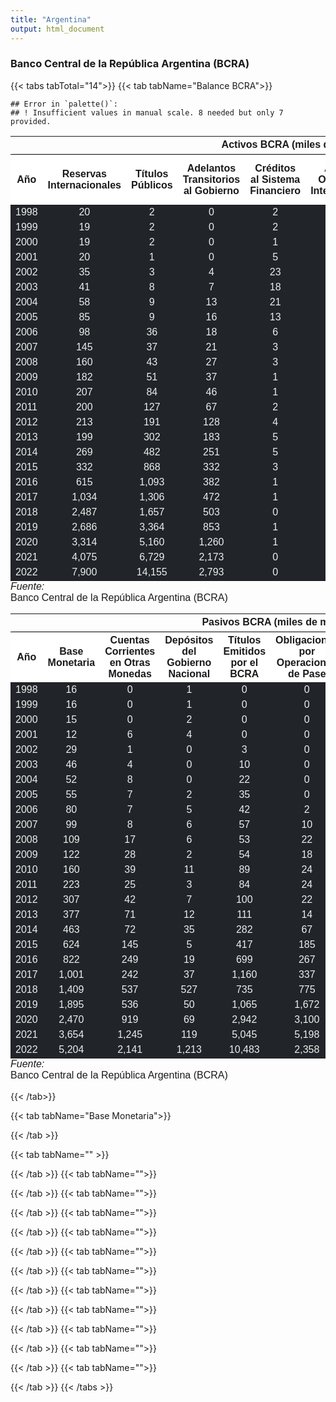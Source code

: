```yaml
---
title: "Argentina"
output: html_document
---
```

<script src="{{< blogdown/postref >}}index_files/kePrint/kePrint.js"></script>
<link href="{{< blogdown/postref >}}index_files/lightable/lightable.css" rel="stylesheet" />
<script src="{{< blogdown/postref >}}index_files/kePrint/kePrint.js"></script>
<link href="{{< blogdown/postref >}}index_files/lightable/lightable.css" rel="stylesheet" />




### Banco Central de la República Argentina (BCRA)
{{< tabs tabTotal="14">}}
{{< tab tabName="Balance BCRA">}}

```
## Error in `palette()`:
## ! Insufficient values in manual scale. 8 needed but only 7 provided.
```

<table class="table lightable-paper" style='margin-left: auto; margin-right: auto; font-family: "Arial Narrow", arial, helvetica, sans-serif; width: auto !important; margin-left: auto; margin-right: auto;border-bottom: 0;'>
 <thead>
<tr><th style="padding-bottom:0; padding-left:3px;padding-right:3px;text-align: center; " colspan="10"><div style="border-bottom: 1px solid #00000020; padding-bottom: 5px; ">Activos BCRA (miles de millones ARS)</div></th></tr>
  <tr>
   <th style="text-align:center;position: sticky; top:0; background-color: #FFFFFF;"> Año </th>
   <th style="text-align:center;position: sticky; top:0; background-color: #FFFFFF;"> Reservas Internacionales </th>
   <th style="text-align:center;position: sticky; top:0; background-color: #FFFFFF;"> Títulos Públicos </th>
   <th style="text-align:center;position: sticky; top:0; background-color: #FFFFFF;"> Adelantos Transitorios al Gobierno </th>
   <th style="text-align:center;position: sticky; top:0; background-color: #FFFFFF;"> Créditos al Sistema Financiero </th>
   <th style="text-align:center;position: sticky; top:0; background-color: #FFFFFF;"> Aportes a Organismos Internacionales </th>
   <th style="text-align:center;position: sticky; top:0; background-color: #FFFFFF;"> Fondos Transferidos por el FMI </th>
   <th style="text-align:center;position: sticky; top:0; background-color: #FFFFFF;"> Derechos por Operaciones de Pase </th>
   <th style="text-align:center;position: sticky; top:0; background-color: #FFFFFF;"> Otros Activos </th>
   <th style="text-align:center;position: sticky; top:0; background-color: #FFFFFF;"> Total Activo </th>
  </tr>
 </thead>
<tbody>
  <tr>
   <td style="text-align:center;color: #eee !important;background-color: #212529 !important;"> 1998 </td>
   <td style="text-align:center;color: #eee !important;background-color: #212529 !important;"> 20 </td>
   <td style="text-align:center;color: #eee !important;background-color: #212529 !important;"> 2 </td>
   <td style="text-align:center;color: #eee !important;background-color: #212529 !important;"> 0 </td>
   <td style="text-align:center;color: #eee !important;background-color: #212529 !important;"> 2 </td>
   <td style="text-align:center;color: #eee !important;background-color: #212529 !important;"> 1 </td>
   <td style="text-align:center;color: #eee !important;background-color: #212529 !important;"> 5 </td>
   <td style="text-align:center;color: #eee !important;background-color: #212529 !important;"> 0 </td>
   <td style="text-align:center;color: #eee !important;background-color: #212529 !important;"> 9 </td>
   <td style="text-align:center;color: #eee !important;background-color: #212529 !important;"> 39 </td>
  </tr>
  <tr>
   <td style="text-align:center;color: #eee !important;background-color: #212529 !important;"> 1999 </td>
   <td style="text-align:center;color: #eee !important;background-color: #212529 !important;"> 19 </td>
   <td style="text-align:center;color: #eee !important;background-color: #212529 !important;"> 2 </td>
   <td style="text-align:center;color: #eee !important;background-color: #212529 !important;"> 0 </td>
   <td style="text-align:center;color: #eee !important;background-color: #212529 !important;"> 2 </td>
   <td style="text-align:center;color: #eee !important;background-color: #212529 !important;"> 2 </td>
   <td style="text-align:center;color: #eee !important;background-color: #212529 !important;"> 5 </td>
   <td style="text-align:center;color: #eee !important;background-color: #212529 !important;"> 0 </td>
   <td style="text-align:center;color: #eee !important;background-color: #212529 !important;"> 12 </td>
   <td style="text-align:center;color: #eee !important;background-color: #212529 !important;"> 41 </td>
  </tr>
  <tr>
   <td style="text-align:center;color: #eee !important;background-color: #212529 !important;"> 2000 </td>
   <td style="text-align:center;color: #eee !important;background-color: #212529 !important;"> 19 </td>
   <td style="text-align:center;color: #eee !important;background-color: #212529 !important;"> 2 </td>
   <td style="text-align:center;color: #eee !important;background-color: #212529 !important;"> 0 </td>
   <td style="text-align:center;color: #eee !important;background-color: #212529 !important;"> 1 </td>
   <td style="text-align:center;color: #eee !important;background-color: #212529 !important;"> 2 </td>
   <td style="text-align:center;color: #eee !important;background-color: #212529 !important;"> 5 </td>
   <td style="text-align:center;color: #eee !important;background-color: #212529 !important;"> 0 </td>
   <td style="text-align:center;color: #eee !important;background-color: #212529 !important;"> 11 </td>
   <td style="text-align:center;color: #eee !important;background-color: #212529 !important;"> 39 </td>
  </tr>
  <tr>
   <td style="text-align:center;color: #eee !important;background-color: #212529 !important;"> 2001 </td>
   <td style="text-align:center;color: #eee !important;background-color: #212529 !important;"> 20 </td>
   <td style="text-align:center;color: #eee !important;background-color: #212529 !important;"> 1 </td>
   <td style="text-align:center;color: #eee !important;background-color: #212529 !important;"> 0 </td>
   <td style="text-align:center;color: #eee !important;background-color: #212529 !important;"> 5 </td>
   <td style="text-align:center;color: #eee !important;background-color: #212529 !important;"> 2 </td>
   <td style="text-align:center;color: #eee !important;background-color: #212529 !important;"> 14 </td>
   <td style="text-align:center;color: #eee !important;background-color: #212529 !important;"> 0 </td>
   <td style="text-align:center;color: #eee !important;background-color: #212529 !important;"> 2 </td>
   <td style="text-align:center;color: #eee !important;background-color: #212529 !important;"> 45 </td>
  </tr>
  <tr>
   <td style="text-align:center;color: #eee !important;background-color: #212529 !important;"> 2002 </td>
   <td style="text-align:center;color: #eee !important;background-color: #212529 !important;"> 35 </td>
   <td style="text-align:center;color: #eee !important;background-color: #212529 !important;"> 3 </td>
   <td style="text-align:center;color: #eee !important;background-color: #212529 !important;"> 4 </td>
   <td style="text-align:center;color: #eee !important;background-color: #212529 !important;"> 23 </td>
   <td style="text-align:center;color: #eee !important;background-color: #212529 !important;"> 6 </td>
   <td style="text-align:center;color: #eee !important;background-color: #212529 !important;"> 49 </td>
   <td style="text-align:center;color: #eee !important;background-color: #212529 !important;"> 0 </td>
   <td style="text-align:center;color: #eee !important;background-color: #212529 !important;"> 3 </td>
   <td style="text-align:center;color: #eee !important;background-color: #212529 !important;"> 125 </td>
  </tr>
  <tr>
   <td style="text-align:center;color: #eee !important;background-color: #212529 !important;"> 2003 </td>
   <td style="text-align:center;color: #eee !important;background-color: #212529 !important;"> 41 </td>
   <td style="text-align:center;color: #eee !important;background-color: #212529 !important;"> 8 </td>
   <td style="text-align:center;color: #eee !important;background-color: #212529 !important;"> 7 </td>
   <td style="text-align:center;color: #eee !important;background-color: #212529 !important;"> 18 </td>
   <td style="text-align:center;color: #eee !important;background-color: #212529 !important;"> 5 </td>
   <td style="text-align:center;color: #eee !important;background-color: #212529 !important;"> 46 </td>
   <td style="text-align:center;color: #eee !important;background-color: #212529 !important;"> 0 </td>
   <td style="text-align:center;color: #eee !important;background-color: #212529 !important;"> 1 </td>
   <td style="text-align:center;color: #eee !important;background-color: #212529 !important;"> 127 </td>
  </tr>
  <tr>
   <td style="text-align:center;color: #eee !important;background-color: #212529 !important;"> 2004 </td>
   <td style="text-align:center;color: #eee !important;background-color: #212529 !important;"> 58 </td>
   <td style="text-align:center;color: #eee !important;background-color: #212529 !important;"> 9 </td>
   <td style="text-align:center;color: #eee !important;background-color: #212529 !important;"> 13 </td>
   <td style="text-align:center;color: #eee !important;background-color: #212529 !important;"> 21 </td>
   <td style="text-align:center;color: #eee !important;background-color: #212529 !important;"> 6 </td>
   <td style="text-align:center;color: #eee !important;background-color: #212529 !important;"> 43 </td>
   <td style="text-align:center;color: #eee !important;background-color: #212529 !important;"> 0 </td>
   <td style="text-align:center;color: #eee !important;background-color: #212529 !important;"> 14 </td>
   <td style="text-align:center;color: #eee !important;background-color: #212529 !important;"> 164 </td>
  </tr>
  <tr>
   <td style="text-align:center;color: #eee !important;background-color: #212529 !important;"> 2005 </td>
   <td style="text-align:center;color: #eee !important;background-color: #212529 !important;"> 85 </td>
   <td style="text-align:center;color: #eee !important;background-color: #212529 !important;"> 9 </td>
   <td style="text-align:center;color: #eee !important;background-color: #212529 !important;"> 16 </td>
   <td style="text-align:center;color: #eee !important;background-color: #212529 !important;"> 13 </td>
   <td style="text-align:center;color: #eee !important;background-color: #212529 !important;"> 6 </td>
   <td style="text-align:center;color: #eee !important;background-color: #212529 !important;"> 30 </td>
   <td style="text-align:center;color: #eee !important;background-color: #212529 !important;"> 0 </td>
   <td style="text-align:center;color: #eee !important;background-color: #212529 !important;"> 14 </td>
   <td style="text-align:center;color: #eee !important;background-color: #212529 !important;"> 171 </td>
  </tr>
  <tr>
   <td style="text-align:center;color: #eee !important;background-color: #212529 !important;"> 2006 </td>
   <td style="text-align:center;color: #eee !important;background-color: #212529 !important;"> 98 </td>
   <td style="text-align:center;color: #eee !important;background-color: #212529 !important;"> 36 </td>
   <td style="text-align:center;color: #eee !important;background-color: #212529 !important;"> 18 </td>
   <td style="text-align:center;color: #eee !important;background-color: #212529 !important;"> 6 </td>
   <td style="text-align:center;color: #eee !important;background-color: #212529 !important;"> 6 </td>
   <td style="text-align:center;color: #eee !important;background-color: #212529 !important;"> 0 </td>
   <td style="text-align:center;color: #eee !important;background-color: #212529 !important;"> 2 </td>
   <td style="text-align:center;color: #eee !important;background-color: #212529 !important;"> 14 </td>
   <td style="text-align:center;color: #eee !important;background-color: #212529 !important;"> 170 </td>
  </tr>
  <tr>
   <td style="text-align:center;color: #eee !important;background-color: #212529 !important;"> 2007 </td>
   <td style="text-align:center;color: #eee !important;background-color: #212529 !important;"> 145 </td>
   <td style="text-align:center;color: #eee !important;background-color: #212529 !important;"> 37 </td>
   <td style="text-align:center;color: #eee !important;background-color: #212529 !important;"> 21 </td>
   <td style="text-align:center;color: #eee !important;background-color: #212529 !important;"> 3 </td>
   <td style="text-align:center;color: #eee !important;background-color: #212529 !important;"> 6 </td>
   <td style="text-align:center;color: #eee !important;background-color: #212529 !important;"> 0 </td>
   <td style="text-align:center;color: #eee !important;background-color: #212529 !important;"> 11 </td>
   <td style="text-align:center;color: #eee !important;background-color: #212529 !important;"> 1 </td>
   <td style="text-align:center;color: #eee !important;background-color: #212529 !important;"> 226 </td>
  </tr>
  <tr>
   <td style="text-align:center;color: #eee !important;background-color: #212529 !important;"> 2008 </td>
   <td style="text-align:center;color: #eee !important;background-color: #212529 !important;"> 160 </td>
   <td style="text-align:center;color: #eee !important;background-color: #212529 !important;"> 43 </td>
   <td style="text-align:center;color: #eee !important;background-color: #212529 !important;"> 27 </td>
   <td style="text-align:center;color: #eee !important;background-color: #212529 !important;"> 3 </td>
   <td style="text-align:center;color: #eee !important;background-color: #212529 !important;"> 7 </td>
   <td style="text-align:center;color: #eee !important;background-color: #212529 !important;"> 0 </td>
   <td style="text-align:center;color: #eee !important;background-color: #212529 !important;"> 24 </td>
   <td style="text-align:center;color: #eee !important;background-color: #212529 !important;"> 1 </td>
   <td style="text-align:center;color: #eee !important;background-color: #212529 !important;"> 267 </td>
  </tr>
  <tr>
   <td style="text-align:center;color: #eee !important;background-color: #212529 !important;"> 2009 </td>
   <td style="text-align:center;color: #eee !important;background-color: #212529 !important;"> 182 </td>
   <td style="text-align:center;color: #eee !important;background-color: #212529 !important;"> 51 </td>
   <td style="text-align:center;color: #eee !important;background-color: #212529 !important;"> 37 </td>
   <td style="text-align:center;color: #eee !important;background-color: #212529 !important;"> 1 </td>
   <td style="text-align:center;color: #eee !important;background-color: #212529 !important;"> 8 </td>
   <td style="text-align:center;color: #eee !important;background-color: #212529 !important;"> 0 </td>
   <td style="text-align:center;color: #eee !important;background-color: #212529 !important;"> 19 </td>
   <td style="text-align:center;color: #eee !important;background-color: #212529 !important;"> 1 </td>
   <td style="text-align:center;color: #eee !important;background-color: #212529 !important;"> 301 </td>
  </tr>
  <tr>
   <td style="text-align:center;color: #eee !important;background-color: #212529 !important;"> 2010 </td>
   <td style="text-align:center;color: #eee !important;background-color: #212529 !important;"> 207 </td>
   <td style="text-align:center;color: #eee !important;background-color: #212529 !important;"> 84 </td>
   <td style="text-align:center;color: #eee !important;background-color: #212529 !important;"> 46 </td>
   <td style="text-align:center;color: #eee !important;background-color: #212529 !important;"> 1 </td>
   <td style="text-align:center;color: #eee !important;background-color: #212529 !important;"> 8 </td>
   <td style="text-align:center;color: #eee !important;background-color: #212529 !important;"> 0 </td>
   <td style="text-align:center;color: #eee !important;background-color: #212529 !important;"> 26 </td>
   <td style="text-align:center;color: #eee !important;background-color: #212529 !important;"> 1 </td>
   <td style="text-align:center;color: #eee !important;background-color: #212529 !important;"> 374 </td>
  </tr>
  <tr>
   <td style="text-align:center;color: #eee !important;background-color: #212529 !important;"> 2011 </td>
   <td style="text-align:center;color: #eee !important;background-color: #212529 !important;"> 200 </td>
   <td style="text-align:center;color: #eee !important;background-color: #212529 !important;"> 127 </td>
   <td style="text-align:center;color: #eee !important;background-color: #212529 !important;"> 67 </td>
   <td style="text-align:center;color: #eee !important;background-color: #212529 !important;"> 2 </td>
   <td style="text-align:center;color: #eee !important;background-color: #212529 !important;"> 9 </td>
   <td style="text-align:center;color: #eee !important;background-color: #212529 !important;"> 0 </td>
   <td style="text-align:center;color: #eee !important;background-color: #212529 !important;"> 26 </td>
   <td style="text-align:center;color: #eee !important;background-color: #212529 !important;"> 2 </td>
   <td style="text-align:center;color: #eee !important;background-color: #212529 !important;"> 433 </td>
  </tr>
  <tr>
   <td style="text-align:center;color: #eee !important;background-color: #212529 !important;"> 2012 </td>
   <td style="text-align:center;color: #eee !important;background-color: #212529 !important;"> 213 </td>
   <td style="text-align:center;color: #eee !important;background-color: #212529 !important;"> 191 </td>
   <td style="text-align:center;color: #eee !important;background-color: #212529 !important;"> 128 </td>
   <td style="text-align:center;color: #eee !important;background-color: #212529 !important;"> 4 </td>
   <td style="text-align:center;color: #eee !important;background-color: #212529 !important;"> 11 </td>
   <td style="text-align:center;color: #eee !important;background-color: #212529 !important;"> 0 </td>
   <td style="text-align:center;color: #eee !important;background-color: #212529 !important;"> 23 </td>
   <td style="text-align:center;color: #eee !important;background-color: #212529 !important;"> 1 </td>
   <td style="text-align:center;color: #eee !important;background-color: #212529 !important;"> 571 </td>
  </tr>
  <tr>
   <td style="text-align:center;color: #eee !important;background-color: #212529 !important;"> 2013 </td>
   <td style="text-align:center;color: #eee !important;background-color: #212529 !important;"> 199 </td>
   <td style="text-align:center;color: #eee !important;background-color: #212529 !important;"> 302 </td>
   <td style="text-align:center;color: #eee !important;background-color: #212529 !important;"> 183 </td>
   <td style="text-align:center;color: #eee !important;background-color: #212529 !important;"> 5 </td>
   <td style="text-align:center;color: #eee !important;background-color: #212529 !important;"> 16 </td>
   <td style="text-align:center;color: #eee !important;background-color: #212529 !important;"> 0 </td>
   <td style="text-align:center;color: #eee !important;background-color: #212529 !important;"> 15 </td>
   <td style="text-align:center;color: #eee !important;background-color: #212529 !important;"> 4 </td>
   <td style="text-align:center;color: #eee !important;background-color: #212529 !important;"> 723 </td>
  </tr>
  <tr>
   <td style="text-align:center;color: #eee !important;background-color: #212529 !important;"> 2014 </td>
   <td style="text-align:center;color: #eee !important;background-color: #212529 !important;"> 269 </td>
   <td style="text-align:center;color: #eee !important;background-color: #212529 !important;"> 482 </td>
   <td style="text-align:center;color: #eee !important;background-color: #212529 !important;"> 251 </td>
   <td style="text-align:center;color: #eee !important;background-color: #212529 !important;"> 5 </td>
   <td style="text-align:center;color: #eee !important;background-color: #212529 !important;"> 30 </td>
   <td style="text-align:center;color: #eee !important;background-color: #212529 !important;"> 0 </td>
   <td style="text-align:center;color: #eee !important;background-color: #212529 !important;"> 71 </td>
   <td style="text-align:center;color: #eee !important;background-color: #212529 !important;"> 4 </td>
   <td style="text-align:center;color: #eee !important;background-color: #212529 !important;"> 1,111 </td>
  </tr>
  <tr>
   <td style="text-align:center;color: #eee !important;background-color: #212529 !important;"> 2015 </td>
   <td style="text-align:center;color: #eee !important;background-color: #212529 !important;"> 332 </td>
   <td style="text-align:center;color: #eee !important;background-color: #212529 !important;"> 868 </td>
   <td style="text-align:center;color: #eee !important;background-color: #212529 !important;"> 332 </td>
   <td style="text-align:center;color: #eee !important;background-color: #212529 !important;"> 3 </td>
   <td style="text-align:center;color: #eee !important;background-color: #212529 !important;"> 47 </td>
   <td style="text-align:center;color: #eee !important;background-color: #212529 !important;"> 0 </td>
   <td style="text-align:center;color: #eee !important;background-color: #212529 !important;"> 150 </td>
   <td style="text-align:center;color: #eee !important;background-color: #212529 !important;"> 35 </td>
   <td style="text-align:center;color: #eee !important;background-color: #212529 !important;"> 1,808 </td>
  </tr>
  <tr>
   <td style="text-align:center;color: #eee !important;background-color: #212529 !important;"> 2016 </td>
   <td style="text-align:center;color: #eee !important;background-color: #212529 !important;"> 615 </td>
   <td style="text-align:center;color: #eee !important;background-color: #212529 !important;"> 1,093 </td>
   <td style="text-align:center;color: #eee !important;background-color: #212529 !important;"> 382 </td>
   <td style="text-align:center;color: #eee !important;background-color: #212529 !important;"> 1 </td>
   <td style="text-align:center;color: #eee !important;background-color: #212529 !important;"> 65 </td>
   <td style="text-align:center;color: #eee !important;background-color: #212529 !important;"> 0 </td>
   <td style="text-align:center;color: #eee !important;background-color: #212529 !important;"> 272 </td>
   <td style="text-align:center;color: #eee !important;background-color: #212529 !important;"> 4 </td>
   <td style="text-align:center;color: #eee !important;background-color: #212529 !important;"> 2,438 </td>
  </tr>
  <tr>
   <td style="text-align:center;color: #eee !important;background-color: #212529 !important;"> 2017 </td>
   <td style="text-align:center;color: #eee !important;background-color: #212529 !important;"> 1,034 </td>
   <td style="text-align:center;color: #eee !important;background-color: #212529 !important;"> 1,306 </td>
   <td style="text-align:center;color: #eee !important;background-color: #212529 !important;"> 472 </td>
   <td style="text-align:center;color: #eee !important;background-color: #212529 !important;"> 1 </td>
   <td style="text-align:center;color: #eee !important;background-color: #212529 !important;"> 83 </td>
   <td style="text-align:center;color: #eee !important;background-color: #212529 !important;"> 0 </td>
   <td style="text-align:center;color: #eee !important;background-color: #212529 !important;"> 322 </td>
   <td style="text-align:center;color: #eee !important;background-color: #212529 !important;"> 6 </td>
   <td style="text-align:center;color: #eee !important;background-color: #212529 !important;"> 3,223 </td>
  </tr>
  <tr>
   <td style="text-align:center;color: #eee !important;background-color: #212529 !important;"> 2018 </td>
   <td style="text-align:center;color: #eee !important;background-color: #212529 !important;"> 2,487 </td>
   <td style="text-align:center;color: #eee !important;background-color: #212529 !important;"> 1,657 </td>
   <td style="text-align:center;color: #eee !important;background-color: #212529 !important;"> 503 </td>
   <td style="text-align:center;color: #eee !important;background-color: #212529 !important;"> 0 </td>
   <td style="text-align:center;color: #eee !important;background-color: #212529 !important;"> 168 </td>
   <td style="text-align:center;color: #eee !important;background-color: #212529 !important;"> 0 </td>
   <td style="text-align:center;color: #eee !important;background-color: #212529 !important;"> 676 </td>
   <td style="text-align:center;color: #eee !important;background-color: #212529 !important;"> 22 </td>
   <td style="text-align:center;color: #eee !important;background-color: #212529 !important;"> 5,514 </td>
  </tr>
  <tr>
   <td style="text-align:center;color: #eee !important;background-color: #212529 !important;"> 2019 </td>
   <td style="text-align:center;color: #eee !important;background-color: #212529 !important;"> 2,686 </td>
   <td style="text-align:center;color: #eee !important;background-color: #212529 !important;"> 3,364 </td>
   <td style="text-align:center;color: #eee !important;background-color: #212529 !important;"> 853 </td>
   <td style="text-align:center;color: #eee !important;background-color: #212529 !important;"> 1 </td>
   <td style="text-align:center;color: #eee !important;background-color: #212529 !important;"> 273 </td>
   <td style="text-align:center;color: #eee !important;background-color: #212529 !important;"> 0 </td>
   <td style="text-align:center;color: #eee !important;background-color: #212529 !important;"> 1,680 </td>
   <td style="text-align:center;color: #eee !important;background-color: #212529 !important;"> 11 </td>
   <td style="text-align:center;color: #eee !important;background-color: #212529 !important;"> 8,877 </td>
  </tr>
  <tr>
   <td style="text-align:center;color: #eee !important;background-color: #212529 !important;"> 2020 </td>
   <td style="text-align:center;color: #eee !important;background-color: #212529 !important;"> 3,314 </td>
   <td style="text-align:center;color: #eee !important;background-color: #212529 !important;"> 5,160 </td>
   <td style="text-align:center;color: #eee !important;background-color: #212529 !important;"> 1,260 </td>
   <td style="text-align:center;color: #eee !important;background-color: #212529 !important;"> 1 </td>
   <td style="text-align:center;color: #eee !important;background-color: #212529 !important;"> 398 </td>
   <td style="text-align:center;color: #eee !important;background-color: #212529 !important;"> 0 </td>
   <td style="text-align:center;color: #eee !important;background-color: #212529 !important;"> 3,123 </td>
   <td style="text-align:center;color: #eee !important;background-color: #212529 !important;"> 134 </td>
   <td style="text-align:center;color: #eee !important;background-color: #212529 !important;"> 13,390 </td>
  </tr>
  <tr>
   <td style="text-align:center;color: #eee !important;background-color: #212529 !important;"> 2021 </td>
   <td style="text-align:center;color: #eee !important;background-color: #212529 !important;"> 4,075 </td>
   <td style="text-align:center;color: #eee !important;background-color: #212529 !important;"> 6,729 </td>
   <td style="text-align:center;color: #eee !important;background-color: #212529 !important;"> 2,173 </td>
   <td style="text-align:center;color: #eee !important;background-color: #212529 !important;"> 0 </td>
   <td style="text-align:center;color: #eee !important;background-color: #212529 !important;"> 526 </td>
   <td style="text-align:center;color: #eee !important;background-color: #212529 !important;"> 0 </td>
   <td style="text-align:center;color: #eee !important;background-color: #212529 !important;"> 5,439 </td>
   <td style="text-align:center;color: #eee !important;background-color: #212529 !important;"> 165 </td>
   <td style="text-align:center;color: #eee !important;background-color: #212529 !important;"> 19,108 </td>
  </tr>
  <tr>
   <td style="text-align:center;color: #eee !important;background-color: #212529 !important;"> 2022 </td>
   <td style="text-align:center;color: #eee !important;background-color: #212529 !important;"> 7,900 </td>
   <td style="text-align:center;color: #eee !important;background-color: #212529 !important;"> 14,155 </td>
   <td style="text-align:center;color: #eee !important;background-color: #212529 !important;"> 2,793 </td>
   <td style="text-align:center;color: #eee !important;background-color: #212529 !important;"> 0 </td>
   <td style="text-align:center;color: #eee !important;background-color: #212529 !important;"> 925 </td>
   <td style="text-align:center;color: #eee !important;background-color: #212529 !important;"> 0 </td>
   <td style="text-align:center;color: #eee !important;background-color: #212529 !important;"> 2,590 </td>
   <td style="text-align:center;color: #eee !important;background-color: #212529 !important;"> 178 </td>
   <td style="text-align:center;color: #eee !important;background-color: #212529 !important;"> 28,540 </td>
  </tr>
</tbody>
<tfoot>
<tr><td style="padding: 0; " colspan="100%"><span style="font-style: italic;">Fuente:</span></td></tr>
<tr><td style="padding: 0; " colspan="100%">
<sup></sup> Banco Central de la República Argentina (BCRA)</td></tr>
</tfoot>
</table>

<table class="table lightable-paper" style='margin-left: auto; margin-right: auto; font-family: "Arial Narrow", arial, helvetica, sans-serif; width: auto !important; margin-left: auto; margin-right: auto;border-bottom: 0;'>
 <thead>
<tr><th style="padding-bottom:0; padding-left:3px;padding-right:3px;text-align: center; " colspan="10"><div style="border-bottom: 1px solid #00000020; padding-bottom: 5px; ">Pasivos BCRA (miles de millones ARS)</div></th></tr>
  <tr>
   <th style="text-align:center;position: sticky; top:0; background-color: #FFFFFF;"> Año </th>
   <th style="text-align:center;position: sticky; top:0; background-color: #FFFFFF;"> Base Monetaria </th>
   <th style="text-align:center;position: sticky; top:0; background-color: #FFFFFF;"> Cuentas Corrientes en Otras Monedas </th>
   <th style="text-align:center;position: sticky; top:0; background-color: #FFFFFF;"> Depósitos del Gobierno Nacional </th>
   <th style="text-align:center;position: sticky; top:0; background-color: #FFFFFF;"> Títulos Emitidos por el BCRA </th>
   <th style="text-align:center;position: sticky; top:0; background-color: #FFFFFF;"> Obligaciones por Operaciones de Pase </th>
   <th style="text-align:center;position: sticky; top:0; background-color: #FFFFFF;"> Obligaciones con Organismos Internacionales </th>
   <th style="text-align:center;position: sticky; top:0; background-color: #FFFFFF;"> Otros Pasivos </th>
   <th style="text-align:center;position: sticky; top:0; background-color: #FFFFFF;"> Patrimonio Neto </th>
   <th style="text-align:center;position: sticky; top:0; background-color: #FFFFFF;"> Total Pasivo </th>
  </tr>
 </thead>
<tbody>
  <tr>
   <td style="text-align:center;color: #eee !important;background-color: #212529 !important;"> 1998 </td>
   <td style="text-align:center;color: #eee !important;background-color: #212529 !important;"> 16 </td>
   <td style="text-align:center;color: #eee !important;background-color: #212529 !important;"> 0 </td>
   <td style="text-align:center;color: #eee !important;background-color: #212529 !important;"> 1 </td>
   <td style="text-align:center;color: #eee !important;background-color: #212529 !important;"> 0 </td>
   <td style="text-align:center;color: #eee !important;background-color: #212529 !important;"> 0 </td>
   <td style="text-align:center;color: #eee !important;background-color: #212529 !important;"> 7 </td>
   <td style="text-align:center;color: #eee !important;background-color: #212529 !important;"> 9 </td>
   <td style="text-align:center;color: #eee !important;background-color: #212529 !important;"> 4 </td>
   <td style="text-align:center;color: #eee !important;background-color: #212529 !important;"> 39 </td>
  </tr>
  <tr>
   <td style="text-align:center;color: #eee !important;background-color: #212529 !important;"> 1999 </td>
   <td style="text-align:center;color: #eee !important;background-color: #212529 !important;"> 16 </td>
   <td style="text-align:center;color: #eee !important;background-color: #212529 !important;"> 0 </td>
   <td style="text-align:center;color: #eee !important;background-color: #212529 !important;"> 1 </td>
   <td style="text-align:center;color: #eee !important;background-color: #212529 !important;"> 0 </td>
   <td style="text-align:center;color: #eee !important;background-color: #212529 !important;"> 0 </td>
   <td style="text-align:center;color: #eee !important;background-color: #212529 !important;"> 6 </td>
   <td style="text-align:center;color: #eee !important;background-color: #212529 !important;"> 12 </td>
   <td style="text-align:center;color: #eee !important;background-color: #212529 !important;"> 4 </td>
   <td style="text-align:center;color: #eee !important;background-color: #212529 !important;"> 41 </td>
  </tr>
  <tr>
   <td style="text-align:center;color: #eee !important;background-color: #212529 !important;"> 2000 </td>
   <td style="text-align:center;color: #eee !important;background-color: #212529 !important;"> 15 </td>
   <td style="text-align:center;color: #eee !important;background-color: #212529 !important;"> 0 </td>
   <td style="text-align:center;color: #eee !important;background-color: #212529 !important;"> 2 </td>
   <td style="text-align:center;color: #eee !important;background-color: #212529 !important;"> 0 </td>
   <td style="text-align:center;color: #eee !important;background-color: #212529 !important;"> 0 </td>
   <td style="text-align:center;color: #eee !important;background-color: #212529 !important;"> 6 </td>
   <td style="text-align:center;color: #eee !important;background-color: #212529 !important;"> 11 </td>
   <td style="text-align:center;color: #eee !important;background-color: #212529 !important;"> 4 </td>
   <td style="text-align:center;color: #eee !important;background-color: #212529 !important;"> 39 </td>
  </tr>
  <tr>
   <td style="text-align:center;color: #eee !important;background-color: #212529 !important;"> 2001 </td>
   <td style="text-align:center;color: #eee !important;background-color: #212529 !important;"> 12 </td>
   <td style="text-align:center;color: #eee !important;background-color: #212529 !important;"> 6 </td>
   <td style="text-align:center;color: #eee !important;background-color: #212529 !important;"> 4 </td>
   <td style="text-align:center;color: #eee !important;background-color: #212529 !important;"> 0 </td>
   <td style="text-align:center;color: #eee !important;background-color: #212529 !important;"> 0 </td>
   <td style="text-align:center;color: #eee !important;background-color: #212529 !important;"> 15 </td>
   <td style="text-align:center;color: #eee !important;background-color: #212529 !important;"> 3 </td>
   <td style="text-align:center;color: #eee !important;background-color: #212529 !important;"> 3 </td>
   <td style="text-align:center;color: #eee !important;background-color: #212529 !important;"> 45 </td>
  </tr>
  <tr>
   <td style="text-align:center;color: #eee !important;background-color: #212529 !important;"> 2002 </td>
   <td style="text-align:center;color: #eee !important;background-color: #212529 !important;"> 29 </td>
   <td style="text-align:center;color: #eee !important;background-color: #212529 !important;"> 1 </td>
   <td style="text-align:center;color: #eee !important;background-color: #212529 !important;"> 0 </td>
   <td style="text-align:center;color: #eee !important;background-color: #212529 !important;"> 3 </td>
   <td style="text-align:center;color: #eee !important;background-color: #212529 !important;"> 0 </td>
   <td style="text-align:center;color: #eee !important;background-color: #212529 !important;"> 52 </td>
   <td style="text-align:center;color: #eee !important;background-color: #212529 !important;"> 8 </td>
   <td style="text-align:center;color: #eee !important;background-color: #212529 !important;"> 29 </td>
   <td style="text-align:center;color: #eee !important;background-color: #212529 !important;"> 125 </td>
  </tr>
  <tr>
   <td style="text-align:center;color: #eee !important;background-color: #212529 !important;"> 2003 </td>
   <td style="text-align:center;color: #eee !important;background-color: #212529 !important;"> 46 </td>
   <td style="text-align:center;color: #eee !important;background-color: #212529 !important;"> 4 </td>
   <td style="text-align:center;color: #eee !important;background-color: #212529 !important;"> 0 </td>
   <td style="text-align:center;color: #eee !important;background-color: #212529 !important;"> 10 </td>
   <td style="text-align:center;color: #eee !important;background-color: #212529 !important;"> 0 </td>
   <td style="text-align:center;color: #eee !important;background-color: #212529 !important;"> 49 </td>
   <td style="text-align:center;color: #eee !important;background-color: #212529 !important;"> 5 </td>
   <td style="text-align:center;color: #eee !important;background-color: #212529 !important;"> 10 </td>
   <td style="text-align:center;color: #eee !important;background-color: #212529 !important;"> 127 </td>
  </tr>
  <tr>
   <td style="text-align:center;color: #eee !important;background-color: #212529 !important;"> 2004 </td>
   <td style="text-align:center;color: #eee !important;background-color: #212529 !important;"> 52 </td>
   <td style="text-align:center;color: #eee !important;background-color: #212529 !important;"> 8 </td>
   <td style="text-align:center;color: #eee !important;background-color: #212529 !important;"> 0 </td>
   <td style="text-align:center;color: #eee !important;background-color: #212529 !important;"> 22 </td>
   <td style="text-align:center;color: #eee !important;background-color: #212529 !important;"> 0 </td>
   <td style="text-align:center;color: #eee !important;background-color: #212529 !important;"> 46 </td>
   <td style="text-align:center;color: #eee !important;background-color: #212529 !important;"> 17 </td>
   <td style="text-align:center;color: #eee !important;background-color: #212529 !important;"> 17 </td>
   <td style="text-align:center;color: #eee !important;background-color: #212529 !important;"> 164 </td>
  </tr>
  <tr>
   <td style="text-align:center;color: #eee !important;background-color: #212529 !important;"> 2005 </td>
   <td style="text-align:center;color: #eee !important;background-color: #212529 !important;"> 55 </td>
   <td style="text-align:center;color: #eee !important;background-color: #212529 !important;"> 7 </td>
   <td style="text-align:center;color: #eee !important;background-color: #212529 !important;"> 2 </td>
   <td style="text-align:center;color: #eee !important;background-color: #212529 !important;"> 35 </td>
   <td style="text-align:center;color: #eee !important;background-color: #212529 !important;"> 0 </td>
   <td style="text-align:center;color: #eee !important;background-color: #212529 !important;"> 33 </td>
   <td style="text-align:center;color: #eee !important;background-color: #212529 !important;"> 17 </td>
   <td style="text-align:center;color: #eee !important;background-color: #212529 !important;"> 21 </td>
   <td style="text-align:center;color: #eee !important;background-color: #212529 !important;"> 171 </td>
  </tr>
  <tr>
   <td style="text-align:center;color: #eee !important;background-color: #212529 !important;"> 2006 </td>
   <td style="text-align:center;color: #eee !important;background-color: #212529 !important;"> 80 </td>
   <td style="text-align:center;color: #eee !important;background-color: #212529 !important;"> 7 </td>
   <td style="text-align:center;color: #eee !important;background-color: #212529 !important;"> 5 </td>
   <td style="text-align:center;color: #eee !important;background-color: #212529 !important;"> 42 </td>
   <td style="text-align:center;color: #eee !important;background-color: #212529 !important;"> 2 </td>
   <td style="text-align:center;color: #eee !important;background-color: #212529 !important;"> 4 </td>
   <td style="text-align:center;color: #eee !important;background-color: #212529 !important;"> 5 </td>
   <td style="text-align:center;color: #eee !important;background-color: #212529 !important;"> 24 </td>
   <td style="text-align:center;color: #eee !important;background-color: #212529 !important;"> 170 </td>
  </tr>
  <tr>
   <td style="text-align:center;color: #eee !important;background-color: #212529 !important;"> 2007 </td>
   <td style="text-align:center;color: #eee !important;background-color: #212529 !important;"> 99 </td>
   <td style="text-align:center;color: #eee !important;background-color: #212529 !important;"> 8 </td>
   <td style="text-align:center;color: #eee !important;background-color: #212529 !important;"> 6 </td>
   <td style="text-align:center;color: #eee !important;background-color: #212529 !important;"> 57 </td>
   <td style="text-align:center;color: #eee !important;background-color: #212529 !important;"> 10 </td>
   <td style="text-align:center;color: #eee !important;background-color: #212529 !important;"> 10 </td>
   <td style="text-align:center;color: #eee !important;background-color: #212529 !important;"> 3 </td>
   <td style="text-align:center;color: #eee !important;background-color: #212529 !important;"> 30 </td>
   <td style="text-align:center;color: #eee !important;background-color: #212529 !important;"> 226 </td>
  </tr>
  <tr>
   <td style="text-align:center;color: #eee !important;background-color: #212529 !important;"> 2008 </td>
   <td style="text-align:center;color: #eee !important;background-color: #212529 !important;"> 109 </td>
   <td style="text-align:center;color: #eee !important;background-color: #212529 !important;"> 17 </td>
   <td style="text-align:center;color: #eee !important;background-color: #212529 !important;"> 6 </td>
   <td style="text-align:center;color: #eee !important;background-color: #212529 !important;"> 53 </td>
   <td style="text-align:center;color: #eee !important;background-color: #212529 !important;"> 22 </td>
   <td style="text-align:center;color: #eee !important;background-color: #212529 !important;"> 11 </td>
   <td style="text-align:center;color: #eee !important;background-color: #212529 !important;"> 13 </td>
   <td style="text-align:center;color: #eee !important;background-color: #212529 !important;"> 30 </td>
   <td style="text-align:center;color: #eee !important;background-color: #212529 !important;"> 267 </td>
  </tr>
  <tr>
   <td style="text-align:center;color: #eee !important;background-color: #212529 !important;"> 2009 </td>
   <td style="text-align:center;color: #eee !important;background-color: #212529 !important;"> 122 </td>
   <td style="text-align:center;color: #eee !important;background-color: #212529 !important;"> 28 </td>
   <td style="text-align:center;color: #eee !important;background-color: #212529 !important;"> 2 </td>
   <td style="text-align:center;color: #eee !important;background-color: #212529 !important;"> 54 </td>
   <td style="text-align:center;color: #eee !important;background-color: #212529 !important;"> 18 </td>
   <td style="text-align:center;color: #eee !important;background-color: #212529 !important;"> 10 </td>
   <td style="text-align:center;color: #eee !important;background-color: #212529 !important;"> 13 </td>
   <td style="text-align:center;color: #eee !important;background-color: #212529 !important;"> 50 </td>
   <td style="text-align:center;color: #eee !important;background-color: #212529 !important;"> 301 </td>
  </tr>
  <tr>
   <td style="text-align:center;color: #eee !important;background-color: #212529 !important;"> 2010 </td>
   <td style="text-align:center;color: #eee !important;background-color: #212529 !important;"> 160 </td>
   <td style="text-align:center;color: #eee !important;background-color: #212529 !important;"> 39 </td>
   <td style="text-align:center;color: #eee !important;background-color: #212529 !important;"> 11 </td>
   <td style="text-align:center;color: #eee !important;background-color: #212529 !important;"> 89 </td>
   <td style="text-align:center;color: #eee !important;background-color: #212529 !important;"> 24 </td>
   <td style="text-align:center;color: #eee !important;background-color: #212529 !important;"> 1 </td>
   <td style="text-align:center;color: #eee !important;background-color: #212529 !important;"> 5 </td>
   <td style="text-align:center;color: #eee !important;background-color: #212529 !important;"> 39 </td>
   <td style="text-align:center;color: #eee !important;background-color: #212529 !important;"> 374 </td>
  </tr>
  <tr>
   <td style="text-align:center;color: #eee !important;background-color: #212529 !important;"> 2011 </td>
   <td style="text-align:center;color: #eee !important;background-color: #212529 !important;"> 223 </td>
   <td style="text-align:center;color: #eee !important;background-color: #212529 !important;"> 25 </td>
   <td style="text-align:center;color: #eee !important;background-color: #212529 !important;"> 3 </td>
   <td style="text-align:center;color: #eee !important;background-color: #212529 !important;"> 84 </td>
   <td style="text-align:center;color: #eee !important;background-color: #212529 !important;"> 24 </td>
   <td style="text-align:center;color: #eee !important;background-color: #212529 !important;"> 5 </td>
   <td style="text-align:center;color: #eee !important;background-color: #212529 !important;"> 23 </td>
   <td style="text-align:center;color: #eee !important;background-color: #212529 !important;"> 37 </td>
   <td style="text-align:center;color: #eee !important;background-color: #212529 !important;"> 433 </td>
  </tr>
  <tr>
   <td style="text-align:center;color: #eee !important;background-color: #212529 !important;"> 2012 </td>
   <td style="text-align:center;color: #eee !important;background-color: #212529 !important;"> 307 </td>
   <td style="text-align:center;color: #eee !important;background-color: #212529 !important;"> 42 </td>
   <td style="text-align:center;color: #eee !important;background-color: #212529 !important;"> 7 </td>
   <td style="text-align:center;color: #eee !important;background-color: #212529 !important;"> 100 </td>
   <td style="text-align:center;color: #eee !important;background-color: #212529 !important;"> 22 </td>
   <td style="text-align:center;color: #eee !important;background-color: #212529 !important;"> 1 </td>
   <td style="text-align:center;color: #eee !important;background-color: #212529 !important;"> 21 </td>
   <td style="text-align:center;color: #eee !important;background-color: #212529 !important;"> 61 </td>
   <td style="text-align:center;color: #eee !important;background-color: #212529 !important;"> 571 </td>
  </tr>
  <tr>
   <td style="text-align:center;color: #eee !important;background-color: #212529 !important;"> 2013 </td>
   <td style="text-align:center;color: #eee !important;background-color: #212529 !important;"> 377 </td>
   <td style="text-align:center;color: #eee !important;background-color: #212529 !important;"> 71 </td>
   <td style="text-align:center;color: #eee !important;background-color: #212529 !important;"> 12 </td>
   <td style="text-align:center;color: #eee !important;background-color: #212529 !important;"> 111 </td>
   <td style="text-align:center;color: #eee !important;background-color: #212529 !important;"> 14 </td>
   <td style="text-align:center;color: #eee !important;background-color: #212529 !important;"> 1 </td>
   <td style="text-align:center;color: #eee !important;background-color: #212529 !important;"> 15 </td>
   <td style="text-align:center;color: #eee !important;background-color: #212529 !important;"> 107 </td>
   <td style="text-align:center;color: #eee !important;background-color: #212529 !important;"> 723 </td>
  </tr>
  <tr>
   <td style="text-align:center;color: #eee !important;background-color: #212529 !important;"> 2014 </td>
   <td style="text-align:center;color: #eee !important;background-color: #212529 !important;"> 463 </td>
   <td style="text-align:center;color: #eee !important;background-color: #212529 !important;"> 72 </td>
   <td style="text-align:center;color: #eee !important;background-color: #212529 !important;"> 35 </td>
   <td style="text-align:center;color: #eee !important;background-color: #212529 !important;"> 282 </td>
   <td style="text-align:center;color: #eee !important;background-color: #212529 !important;"> 67 </td>
   <td style="text-align:center;color: #eee !important;background-color: #212529 !important;"> 2 </td>
   <td style="text-align:center;color: #eee !important;background-color: #212529 !important;"> 48 </td>
   <td style="text-align:center;color: #eee !important;background-color: #212529 !important;"> 108 </td>
   <td style="text-align:center;color: #eee !important;background-color: #212529 !important;"> 1,111 </td>
  </tr>
  <tr>
   <td style="text-align:center;color: #eee !important;background-color: #212529 !important;"> 2015 </td>
   <td style="text-align:center;color: #eee !important;background-color: #212529 !important;"> 624 </td>
   <td style="text-align:center;color: #eee !important;background-color: #212529 !important;"> 145 </td>
   <td style="text-align:center;color: #eee !important;background-color: #212529 !important;"> 5 </td>
   <td style="text-align:center;color: #eee !important;background-color: #212529 !important;"> 417 </td>
   <td style="text-align:center;color: #eee !important;background-color: #212529 !important;"> 185 </td>
   <td style="text-align:center;color: #eee !important;background-color: #212529 !important;"> 2 </td>
   <td style="text-align:center;color: #eee !important;background-color: #212529 !important;"> 138 </td>
   <td style="text-align:center;color: #eee !important;background-color: #212529 !important;"> 177 </td>
   <td style="text-align:center;color: #eee !important;background-color: #212529 !important;"> 1,808 </td>
  </tr>
  <tr>
   <td style="text-align:center;color: #eee !important;background-color: #212529 !important;"> 2016 </td>
   <td style="text-align:center;color: #eee !important;background-color: #212529 !important;"> 822 </td>
   <td style="text-align:center;color: #eee !important;background-color: #212529 !important;"> 249 </td>
   <td style="text-align:center;color: #eee !important;background-color: #212529 !important;"> 19 </td>
   <td style="text-align:center;color: #eee !important;background-color: #212529 !important;"> 699 </td>
   <td style="text-align:center;color: #eee !important;background-color: #212529 !important;"> 267 </td>
   <td style="text-align:center;color: #eee !important;background-color: #212529 !important;"> 3 </td>
   <td style="text-align:center;color: #eee !important;background-color: #212529 !important;"> 188 </td>
   <td style="text-align:center;color: #eee !important;background-color: #212529 !important;"> 135 </td>
   <td style="text-align:center;color: #eee !important;background-color: #212529 !important;"> 2,438 </td>
  </tr>
  <tr>
   <td style="text-align:center;color: #eee !important;background-color: #212529 !important;"> 2017 </td>
   <td style="text-align:center;color: #eee !important;background-color: #212529 !important;"> 1,001 </td>
   <td style="text-align:center;color: #eee !important;background-color: #212529 !important;"> 242 </td>
   <td style="text-align:center;color: #eee !important;background-color: #212529 !important;"> 37 </td>
   <td style="text-align:center;color: #eee !important;background-color: #212529 !important;"> 1,160 </td>
   <td style="text-align:center;color: #eee !important;background-color: #212529 !important;"> 337 </td>
   <td style="text-align:center;color: #eee !important;background-color: #212529 !important;"> 4 </td>
   <td style="text-align:center;color: #eee !important;background-color: #212529 !important;"> 217 </td>
   <td style="text-align:center;color: #eee !important;background-color: #212529 !important;"> 153 </td>
   <td style="text-align:center;color: #eee !important;background-color: #212529 !important;"> 3,223 </td>
  </tr>
  <tr>
   <td style="text-align:center;color: #eee !important;background-color: #212529 !important;"> 2018 </td>
   <td style="text-align:center;color: #eee !important;background-color: #212529 !important;"> 1,409 </td>
   <td style="text-align:center;color: #eee !important;background-color: #212529 !important;"> 537 </td>
   <td style="text-align:center;color: #eee !important;background-color: #212529 !important;"> 527 </td>
   <td style="text-align:center;color: #eee !important;background-color: #212529 !important;"> 735 </td>
   <td style="text-align:center;color: #eee !important;background-color: #212529 !important;"> 775 </td>
   <td style="text-align:center;color: #eee !important;background-color: #212529 !important;"> 102 </td>
   <td style="text-align:center;color: #eee !important;background-color: #212529 !important;"> 703 </td>
   <td style="text-align:center;color: #eee !important;background-color: #212529 !important;"> 585 </td>
   <td style="text-align:center;color: #eee !important;background-color: #212529 !important;"> 5,514 </td>
  </tr>
  <tr>
   <td style="text-align:center;color: #eee !important;background-color: #212529 !important;"> 2019 </td>
   <td style="text-align:center;color: #eee !important;background-color: #212529 !important;"> 1,895 </td>
   <td style="text-align:center;color: #eee !important;background-color: #212529 !important;"> 536 </td>
   <td style="text-align:center;color: #eee !important;background-color: #212529 !important;"> 50 </td>
   <td style="text-align:center;color: #eee !important;background-color: #212529 !important;"> 1,065 </td>
   <td style="text-align:center;color: #eee !important;background-color: #212529 !important;"> 1,672 </td>
   <td style="text-align:center;color: #eee !important;background-color: #212529 !important;"> 220 </td>
   <td style="text-align:center;color: #eee !important;background-color: #212529 !important;"> 1,223 </td>
   <td style="text-align:center;color: #eee !important;background-color: #212529 !important;"> 1,985 </td>
   <td style="text-align:center;color: #eee !important;background-color: #212529 !important;"> 8,877 </td>
  </tr>
  <tr>
   <td style="text-align:center;color: #eee !important;background-color: #212529 !important;"> 2020 </td>
   <td style="text-align:center;color: #eee !important;background-color: #212529 !important;"> 2,470 </td>
   <td style="text-align:center;color: #eee !important;background-color: #212529 !important;"> 919 </td>
   <td style="text-align:center;color: #eee !important;background-color: #212529 !important;"> 69 </td>
   <td style="text-align:center;color: #eee !important;background-color: #212529 !important;"> 2,942 </td>
   <td style="text-align:center;color: #eee !important;background-color: #212529 !important;"> 3,100 </td>
   <td style="text-align:center;color: #eee !important;background-color: #212529 !important;"> 266 </td>
   <td style="text-align:center;color: #eee !important;background-color: #212529 !important;"> 1,911 </td>
   <td style="text-align:center;color: #eee !important;background-color: #212529 !important;"> 1,378 </td>
   <td style="text-align:center;color: #eee !important;background-color: #212529 !important;"> 13,390 </td>
  </tr>
  <tr>
   <td style="text-align:center;color: #eee !important;background-color: #212529 !important;"> 2021 </td>
   <td style="text-align:center;color: #eee !important;background-color: #212529 !important;"> 3,654 </td>
   <td style="text-align:center;color: #eee !important;background-color: #212529 !important;"> 1,245 </td>
   <td style="text-align:center;color: #eee !important;background-color: #212529 !important;"> 119 </td>
   <td style="text-align:center;color: #eee !important;background-color: #212529 !important;"> 5,045 </td>
   <td style="text-align:center;color: #eee !important;background-color: #212529 !important;"> 5,198 </td>
   <td style="text-align:center;color: #eee !important;background-color: #212529 !important;"> 324 </td>
   <td style="text-align:center;color: #eee !important;background-color: #212529 !important;"> 2,422 </td>
   <td style="text-align:center;color: #eee !important;background-color: #212529 !important;"> 648 </td>
   <td style="text-align:center;color: #eee !important;background-color: #212529 !important;"> 19,108 </td>
  </tr>
  <tr>
   <td style="text-align:center;color: #eee !important;background-color: #212529 !important;"> 2022 </td>
   <td style="text-align:center;color: #eee !important;background-color: #212529 !important;"> 5,204 </td>
   <td style="text-align:center;color: #eee !important;background-color: #212529 !important;"> 2,141 </td>
   <td style="text-align:center;color: #eee !important;background-color: #212529 !important;"> 1,213 </td>
   <td style="text-align:center;color: #eee !important;background-color: #212529 !important;"> 10,483 </td>
   <td style="text-align:center;color: #eee !important;background-color: #212529 !important;"> 2,358 </td>
   <td style="text-align:center;color: #eee !important;background-color: #212529 !important;"> 555 </td>
   <td style="text-align:center;color: #eee !important;background-color: #212529 !important;"> 3,821 </td>
   <td style="text-align:center;color: #eee !important;background-color: #212529 !important;"> 1,956 </td>
   <td style="text-align:center;color: #eee !important;background-color: #212529 !important;"> 28,540 </td>
  </tr>
</tbody>
<tfoot>
<tr><td style="padding: 0; " colspan="100%"><span style="font-style: italic;">Fuente:</span></td></tr>
<tr><td style="padding: 0; " colspan="100%">
<sup></sup> Banco Central de la República Argentina (BCRA)</td></tr>
</tfoot>
</table>
{{< /tab>}}

{{< tab tabName="Base Monetaria">}}

{{< /tab >}}

{{< tab tabName="" >}} 

{{< /tab >}}
{{< tab tabName="">}}

{{< /tab >}} 
{{< tab tabName="">}}

{{< /tab >}} 
{{< tab tabName="">}}

{{< /tab >}} 
{{< tab tabName="">}}

{{< /tab >}} 
{{< tab tabName="">}}

{{< /tab >}} 
{{< tab tabName="">}}

{{< /tab >}} 
{{< tab tabName="">}}

{{< /tab >}} 
{{< tab tabName="">}}

{{< /tab >}} 
{{< tab tabName="">}}

{{< /tab >}} 
{{< tab tabName="">}}

{{< /tab >}} 
{{< tab tabName="">}}

{{< /tab >}} 
{{< /tabs >}} 
